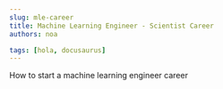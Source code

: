 ```yaml
---
slug: mle-career
title: Machine Learning Engineer - Scientist Career
authors: noa

tags: [hola, docusaurus]
---
```


How to start a machine learning engineer career